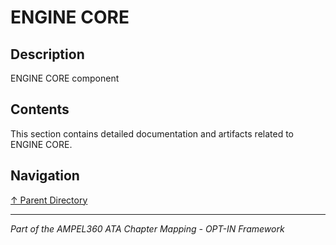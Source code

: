 # ENGINE CORE

## Description

ENGINE CORE component

## Contents

This section contains detailed documentation and artifacts related to ENGINE CORE.

## Navigation

[↑ Parent Directory](../README.md)

---

*Part of the AMPEL360 ATA Chapter Mapping - OPT-IN Framework*
